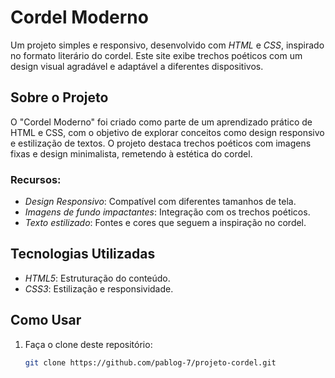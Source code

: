 # Cordel Moderno

Um projeto simples e responsivo, desenvolvido com *HTML* e *CSS*, inspirado no formato literário do cordel. Este site exibe trechos poéticos com um design visual agradável e adaptável a diferentes dispositivos.

## Sobre o Projeto

O "Cordel Moderno" foi criado como parte de um aprendizado prático de HTML e CSS, com o objetivo de explorar conceitos como design responsivo e estilização de textos. O projeto destaca trechos poéticos com imagens fixas e design minimalista, remetendo à estética do cordel.

### Recursos:
- *Design Responsivo*: Compatível com diferentes tamanhos de tela.
- *Imagens de fundo impactantes*: Integração com os trechos poéticos.
- *Texto estilizado*: Fontes e cores que seguem a inspiração no cordel.

## Tecnologias Utilizadas

- *HTML5*: Estruturação do conteúdo.
- *CSS3*: Estilização e responsividade.

## Como Usar

1. Faça o clone deste repositório:
   ```bash
   git clone https://github.com/pablog-7/projeto-cordel.git

